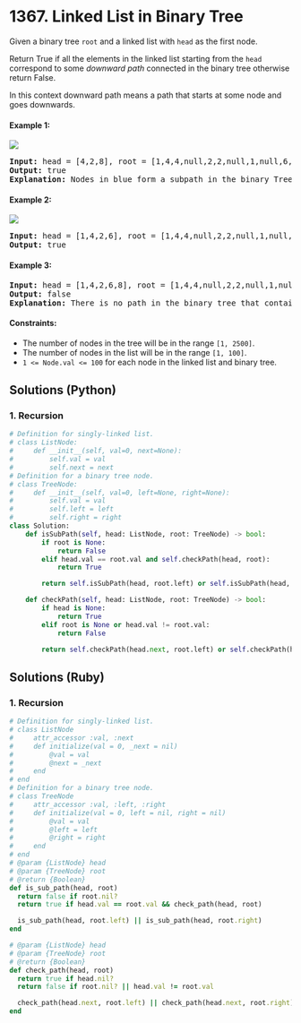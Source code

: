 # 1367. Linked List in Binary Tree
Given a binary tree `root` and a linked list with `head` as the first node.

Return True if all the elements in the linked list starting from the `head` correspond to some *downward path* connected in the binary tree otherwise return False.

In this context downward path means a path that starts at some node and goes downwards.

#### Example 1:
![](https://assets.leetcode.com/uploads/2020/02/12/sample_1_1720.png)
<pre>
<strong>Input:</strong> head = [4,2,8], root = [1,4,4,null,2,2,null,1,null,6,8,null,null,null,null,1,3]
<strong>Output:</strong> true
<strong>Explanation:</strong> Nodes in blue form a subpath in the binary Tree.
</pre>

#### Example 2:
![](https://assets.leetcode.com/uploads/2020/02/12/sample_2_1720.png)
<pre>
<strong>Input:</strong> head = [1,4,2,6], root = [1,4,4,null,2,2,null,1,null,6,8,null,null,null,null,1,3]
<strong>Output:</strong> true
</pre>

#### Example 3:
<pre>
<strong>Input:</strong> head = [1,4,2,6,8], root = [1,4,4,null,2,2,null,1,null,6,8,null,null,null,null,1,3]
<strong>Output:</strong> false
<strong>Explanation:</strong> There is no path in the binary tree that contains all the elements of the linked list from head.
</pre>

#### Constraints:
* The number of nodes in the tree will be in the range `[1, 2500]`.
* The number of nodes in the list will be in the range `[1, 100]`.
* `1 <= Node.val <= 100` for each node in the linked list and binary tree.

## Solutions (Python)

### 1. Recursion
```Python
# Definition for singly-linked list.
# class ListNode:
#     def __init__(self, val=0, next=None):
#         self.val = val
#         self.next = next
# Definition for a binary tree node.
# class TreeNode:
#     def __init__(self, val=0, left=None, right=None):
#         self.val = val
#         self.left = left
#         self.right = right
class Solution:
    def isSubPath(self, head: ListNode, root: TreeNode) -> bool:
        if root is None:
            return False
        elif head.val == root.val and self.checkPath(head, root):
            return True

        return self.isSubPath(head, root.left) or self.isSubPath(head, root.right)

    def checkPath(self, head: ListNode, root: TreeNode) -> bool:
        if head is None:
            return True
        elif root is None or head.val != root.val:
            return False

        return self.checkPath(head.next, root.left) or self.checkPath(head.next, root.right)
```

## Solutions (Ruby)

### 1. Recursion
```Ruby
# Definition for singly-linked list.
# class ListNode
#     attr_accessor :val, :next
#     def initialize(val = 0, _next = nil)
#         @val = val
#         @next = _next
#     end
# end
# Definition for a binary tree node.
# class TreeNode
#     attr_accessor :val, :left, :right
#     def initialize(val = 0, left = nil, right = nil)
#         @val = val
#         @left = left
#         @right = right
#     end
# end
# @param {ListNode} head
# @param {TreeNode} root
# @return {Boolean}
def is_sub_path(head, root)
  return false if root.nil?
  return true if head.val == root.val && check_path(head, root)

  is_sub_path(head, root.left) || is_sub_path(head, root.right)
end

# @param {ListNode} head
# @param {TreeNode} root
# @return {Boolean}
def check_path(head, root)
  return true if head.nil?
  return false if root.nil? || head.val != root.val

  check_path(head.next, root.left) || check_path(head.next, root.right)
end
```
